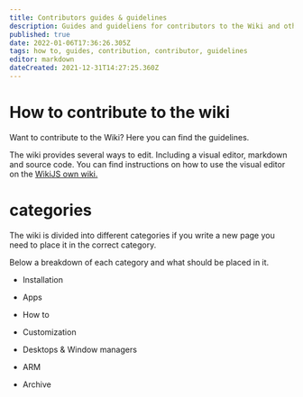 ```yaml
---
title: Contributors guides & guidelines
description: Guides and guideliens for contributors to the Wiki and other RebornOS projects.
published: true
date: 2022-01-06T17:36:26.305Z
tags: how to, guides, contribution, contributor, guidelines
editor: markdown
dateCreated: 2021-12-31T14:27:25.360Z
---
```


# How to contribute to the wiki
Want to contribute to the Wiki? Here you can find the guidelines.

The wiki provides several ways to edit.
Including a visual editor, markdown and source code.
You can find instructions on how to use the visual editor on the [WikiJS own wiki.](https://docs.requarks.io/#user-guide) 
# categories
The wiki is divided into different categories if you write a new page you need to place it in the correct category.

Below a breakdown of each category and what should be placed in it. 

 - Installation
 
 
 - Apps
 
 - How to
 
 - Customization
 
 - Desktops & Window managers
 
 - ARM

 - Archive


